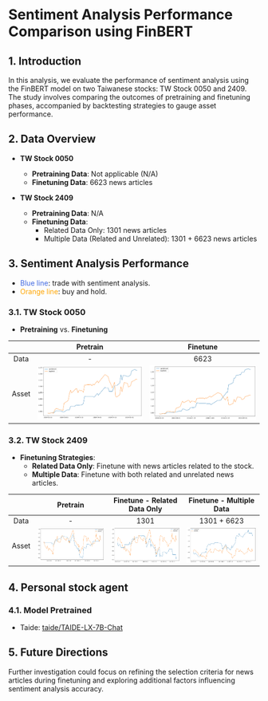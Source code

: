 # Sentiment Analysis Performance Comparison using FinBERT

## 1. Introduction

In this analysis, we evaluate the performance of sentiment analysis using the FinBERT model on two Taiwanese stocks: TW Stock 0050 and 2409. The study involves comparing the outcomes of pretraining and finetuning phases, accompanied by backtesting strategies to gauge asset performance.

## 2. Data Overview

- **TW Stock 0050**
  - **Pretraining Data**: Not applicable (N/A)
  - **Finetuning Data**: 6623 news articles
  
- **TW Stock 2409**
  - **Pretraining Data**: N/A
  - **Finetuning Data**:
    - Related Data Only: 1301 news articles
    - Multiple Data (Related and Unrelated): 1301 + 6623 news articles

## 3. Sentiment Analysis Performance
- <span style="color:   #4169E1;">Blue line</span>: trade with sentiment analysis.
- <span style="color: orange;">Orange line</span>: buy and hold.
### 3.1. TW Stock 0050
- **Pretraining** vs. **Finetuning**

|       | Pretrain   | Finetune                                               |
|:-----:|:----------:|:------------------------------------------------------:|
| Data  |       -    |         6623                                           |
| Asset |![Pretraining Performance](finbert-backtest/0050-pt.png)| ![Finetuning Performance](finbert-backtest/0050-ft.png) |

### 3.2. TW Stock 2409
- **Finetuning Strategies**:
  - **Related Data Only**: Finetune with news articles related to the stock.
  - **Multiple Data**: Finetune with both related and unrelated news articles.

|       | Pretrain   |   Finetune - Related Data Only | Finetune - Multiple Data  |
|:-----:|:----------:|:------------------------------:|:-------------------------:|
| Data  |     -      |           1301                 |    1301 + 6623            |
| Asset | ![Pretraining Performance](finbert-backtest/2409-pt.png) | ![Related Data Only](finbert-backtest/2409-ft.png) | ![Multiple Data](finbert-backtest/2409-ft-m.png) |


## 4. Personal stock agent
### 4.1. Model Pretrained
- Taide: [taide/TAIDE-LX-7B-Chat](https://huggingface.co/taide/TAIDE-LX-7B-Chat)


## 5. Future Directions

Further investigation could focus on refining the selection criteria for news articles during finetuning and exploring additional factors influencing sentiment analysis accuracy.
